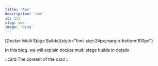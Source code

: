 ```yaml
---
title: 'Aws'
description: 'aws'
id: 111
slug: aws
image: 'diag'
---
```




[Docker Multi Stage Builds]{style="font-size:24px;margin-bottom:100px"}

In this blog. we will explain docker multi stage builds in details

::card
The content of the card
::